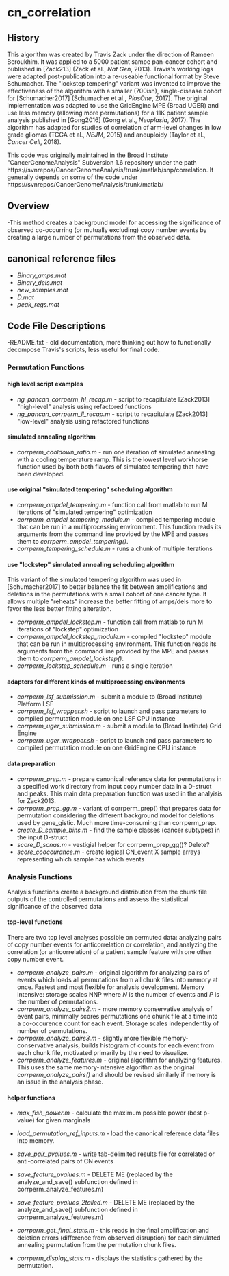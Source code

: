 # cn_correlation

## History
This algorithm was created by Travis Zack under the direction of Rameen Beroukhim. It was applied to a 5000 patient sampe pan-cancer cohort and published in [Zack213] (Zack et al., *Nat Gen*, 2013). Travis's working logs were adapted post-publication into a re-useable functional format by Steve Schumacher. The "lockstep tempering" variant was invented to improve the effectiveness of the algorithm with a smaller (700ish), single-disease cohort for [Schumacher2017] (Schumacher et al., *PlosOne*, 2017). The original implementation was adapted to use the GridEngine MPE (Broad UGER) and use less memory (allowing more permutations) for a 11K patient sample analysis published in [Gong2016] (Gong et al., *Neoplasia*, 2017). The algorithm has adapted for studies of correlation of arm-level changes in low grade gliomas (TCGA et al., *NEJM*, 2015) and aneuploidy (Taylor et al., *Cancer Cell*, 2018).

This code was originally maintained in the Broad Institute "CancerGenomeAnalysis" Subversion 1.6 repository under the path
https://svnrepos/CancerGenomeAnalysis/trunk/matlab/snp/correlation. It generally depends on some of the code under https://svnrepos/CancerGenomeAnalysis/trunk/matlab/

## Overview
-This method creates a background model for accessing the significance of observed co-occurring (or mutually excluding) copy number events by creating a large number of permutations from the observed data. 

## canonical reference files
- *Binary_amps.mat*
- *Binary_dels.mat*
- *new_samples.mat*
- *D.mat*
- *peak_regs.mat*




## Code File Descriptions
-README.txt - old documentation, more thinking out how to functionally decompose Travis's scripts, less useful for final code.

### Permutation Functions

#### high level script examples
- *ng_pancan_corrperm_hl_recap.m* - script to recapitulate [Zack2013] "high-level" analysis using refactored functions
- *ng_pancan_corrperm_ll_recap.m* - script to recapitulate [Zack2013] "low-level" analysis using refactored functions

#### simulated annealing algorithm
- *corrperm_cooldown_ratio.m* - run one iteration of simulated annealing with a cooling temperature 
ramp. This is the lowest level workhorse function used by both both flavors of simulated tempering that
have been developed.


#### use original "simulated tempering" scheduling algorithm
- *corrperm_ampdel_tempering.m* - function call from matlab to run M iterations of "simulated tempering" optimization
- *corrperm_ampdel_tempering_module.m* - compiled tempering module that can be run in a multiprocessing 
environment. This function reads its arguments from the command line provided by the MPE and passes them
to *corrperm_ampdel_tempering()*.
- *corrperm_tempering_schedule.m* - runs a chunk of multiple iterations 

#### use "lockstep" simulated annealing scheduling algorithm
This variant of the simulated tempering algorithm was used in [Schumacher2017] to better balance the fit between 
amplifications and deletions in the permutations with a small cohort of one cancer type. It allows multiple "reheats"
increase the better fitting of amps/dels more to favor the less better fitting alteration. 
- *corrperm_ampdel_lockstep.m* - function call from matlab to run M iterations of "lockstep" optimization
- *corrperm_ampdel_lockstep_module.m* - compiled "lockstep" module that can be run in multiprocessing 
environment. This function reads its arguments from the command line provided by the MPE and passes them
to *corrperm_ampdel_lockstep()*.
- *corrperm_lockstep_schedule.m* - runs a single iteration

#### adapters for different kinds of multiprocessing environments
- *corrperm_lsf_submission.m* - submit a module to (Broad Institute) Platform LSF
- *corrperm_lsf_wrapper.sh* - script to launch and pass parameters to compiled permutation module on one LSF CPU instance
- *corrperm_uger_submission.m* - submit a module to (Broad Institute) Grid Engine
- *corrperm_uger_wrapper.sh* - script to launch and pass parameters to compiled permutation module on one GridEngine CPU instance

#### data preparation
- *corrperm_prep.m* - prepare canonical reference data for permutations in a specified work directory from input copy number data in a D-struct and peaks. This main data preparation function was used in the analyisis for Zack2013.
- *corrperm_prep_gg.m* - variant of corrperm_prep() that prepares data for permutation considering the different background model for
deletions used by gene_gistic. Much more time-consuming than corrperm_prep.
- *create_D_sample_bins.m* - find the sample classes (cancer subtypes) in the input D-struct
- *score_D_scnas.m* - vestigial helper for corrperm_prep_gg()? Delete?
- *score_cooccurance.m* - create logical CN_event X sample arrays representing which sample has which events

### Analysis Functions
Analysis functions create a background distribution from the chunk file outputs of the controlled permutations
and assess the statistical significance of the observed data 
#### top-level functions
There are two top level analyses possible on permuted data: analyzing pairs of copy number events 
for anticorrelation or correlation, and analyzing the correlation (or anticorrelation) of a patient sample feature
with one other copy number event.
- *corrperm_analyze_pairs.m* - original algorithm for analyzing pairs of events which loads all permutations 
from all chunk files into memory at once. Fastest and most flexible for analysis development. Memory intensive: storage
scales NNP where *N* is the number of events and *P* is the number of permutations.
- *corrperm_analyze_pairs2.m* - more memory conservative analysis of event pairs, minimally scores permutations one chunk 
file at a time into a co-occurence count for each event. Storage scales independentky of number of permutations.
- *corrperm_analyze_pairs3.m* - slightly more flexible memory-conservative analysis, builds histogram of counts for each event from each chunk file, motivated primarily by the need to visualize.
- *corrperm_analyze_features.m* - original algorithm for analyzing features. This uses the same memory-intensive 
algorithm as the original *corrperm_analyze_pairs()* and should be revised similarly if memory is an issue in the analysis phase.
#### helper functions
- *max_fish_power.m* - calculate the maximum possible power (best p-value) for given marginals  
- *load_permutation_ref_inputs.m* - load the canonical reference data files into memory.
- *save_pair_pvalues.m* - write tab-delimited results file for correlated or anti-correlated pairs of CN events
- *save_feature_pvalues.m* - DELETE ME (replaced by the analyze_and_save() subfunction defined in corrperm_analyze_features.m)
- *save_feature_pvalues_2tailed.m* - DELETE ME (replaced by the analyze_and_save() subfunction defined in corrperm_analyze_features.m)
- *corrperm_get_final_stats.m* - this reads in the final amplification and deletion errors (difference from observed disruption) for each simulated annealing permutation from the permutation chunk files.

- *corrperm_display_stats.m* - displays the statistics gathered by the permutation.
